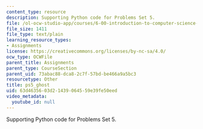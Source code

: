 ```yaml
---
content_type: resource
description: Supporting Python code for Problems Set 5.
file: /ol-ocw-studio-app/courses/6-00-introduction-to-computer-science-and-programming-fall-2008/63d4635603d21439064559e39fe50eed_ps5_ghost.py
file_size: 1411
file_type: text/plain
learning_resource_types:
- Assignments
license: https://creativecommons.org/licenses/by-nc-sa/4.0/
ocw_type: OCWFile
parent_title: Assignments
parent_type: CourseSection
parent_uid: 73abac88-dca8-2c7f-57bd-be466a9a5bc3
resourcetype: Other
title: ps5_ghost
uid: 63d46356-03d2-1439-0645-59e39fe50eed
video_metadata:
  youtube_id: null
---
```

Supporting Python code for Problems Set 5.